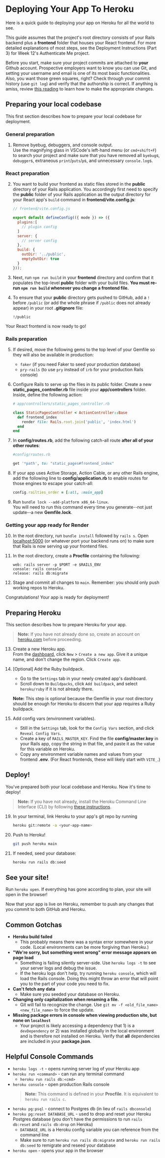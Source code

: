 # Deploying Your App To Heroku

Here is a quick guide to deploying your app on Heroku for all the world to see.

This guide assumes that the project's root directory consists of your Rails
backend plus a __frontend__ folder that houses your React frontend. For more
detailed explanations of most steps, see the Deployment Instructions (Part 3)
for Week 12's Authenticate Me project.

Before you start, make sure your project commits are attached to **your** Github
account. Prospective employers want to know you can use Git, and setting your
username and email is one of its most basic functionalities. Also, you want
those green squares, right? Check through your commit history (use `git log`)
and verify that the authorship is correct. If anything is amiss, review [this
reading][git-fix-authorship] to learn how to make the appropriate changes.

[git-fix-authorship]: fixing-git-commit-authorship

## Preparing your local codebase

This first section describes how to prepare your local codebase for deployment.

### General preparation

1. Remove byebug, debuggers, and console output.  
   Use the magnifying glass in VSCode's left-hand menu (or `cmd+shift+F`) to
   search your project and make sure that you have removed all `byebug`s,
   `debugger`s, extraneous `print`/`puts`/`p`s, and unnecessary `console.log`s.

### React preparation

2. You want to build your frontend as static files stored in the __public__
   directory of your Rails application. You accordingly first need to specify
   the __public__ folder of your Rails application as the output directory for
   your React app's `build` command in __frontend/vite.config.js__:

   ```js
   // frontend/vite.config.js

   export default defineConfig(({ mode }) => ({
     plugins:[
       // plugin config
     ]
     server: {
       // server config
     },
     build: {
       outDir: '../public',
       emptyOutDir: true
     }
   }));
   ```

3. Next, run `npm run build` in your __frontend__ directory and confirm that it
   populates the top-level __public__ folder with your build files. **You must
   re-run `npm run build` whenever you change a frontend file.**

4. To ensure that your __public__ directory gets pushed to GitHub, add a `!`
   before `/public` (or add the whole phrase if `/public` does not already
   appear) in your root __.gitignore__ file:

   ```plaintext
   !/public
   ```

Your React frontend is now ready to go!

### Rails preparation

5. If desired, move the following gems to the top level of your Gemfile so they
   will also be available in production:  
   - `faker` (if you need Faker to seed your production database)
   - `pry-rails` (to use `pry` instead of `irb` for your production Rails
    console)

6. Configure Rails to serve up the files in its public folder. Create a new
   __static_pages_controller.rb__ file inside your __app/controllers__ folder.
   Inside, define the following action:

   ```rb
   # app/controllers/static_pages_controller.rb

   class StaticPagesController < ActionController::Base
     def frontend_index
       render file: Rails.root.join('public', 'index.html')
     end
   end
   ```

7. In __config/routes.rb__, add the following catch-all route **after all of
   your other routes**:

   ```rb
   #config/routes.rb

   get '*path', to: "static_pages#frontend_index"
   ```

8. If your app uses Active Storage, Action Cable, or any other Rails engine, add
   the following line to __config/application.rb__ to enable routes for those
   engines to escape your catch-all:

   ```rb
   config.railties_order = [:all, :main_app]
   ```

9. Run `bundle lock --add-platform x86_64-linux`.  
   You will need to run this command every time you generate--not just update--a
   new __Gemfile.lock__.

### Getting your app ready for Render

10. In the root directory, run `bundle install` followed by `rails s`. Open
    [localhost:5000] (or whatever port your backend runs on) to make sure that
    Rails is now serving up your frontend files.

11. In the root directory, create a __Procfile__ containing the following:

    ```plaintext
    web: rails server -p $PORT -e $RAILS_ENV
    console: rails console
    release: rails db:migrate
    ```

12. Stage and commit all changes to `main`. Remember: you should only push
    working repos to Heroku.

Congratulations! Your app is ready for deployment!

## Preparing Heroku

This section describes how to prepare Heroku for your app.

> **Note:** If you have not already done so, create an account on [heroku.com]
> before proceeding.

13. Create a new Heroku app.  
    From the [dashboard], click `New` > `Create a new app`. Give it a unique
    name, and don't change the region. Click `Create app`.

14. \[Optional\] Add the Ruby buildpack.

    - Go to the `Settings` tab in your newly created app's dashboard.
    - Scroll down to `Buildpacks`, click `Add buildpack`, and select
      `heroku/ruby` if it is not already there.

    **Note:** This step is optional because the Gemfile in your root directory should be enough for Heroku to
    discern that your app requires a Ruby buildpack.

15. Add config vars (environment variables).

    - Still in the `Settings` tab, look for the `Config Vars` section, and click
      `Reveal Config Vars`.
    - Create a key of `RAILS_MASTER_KEY`. Find the file __config/master.key__ in
      your Rails app, copy the string in that file, and paste it as the value
      for this variable on Heroku.
    - Copy any environment variable names and values from your frontend
      __.env__. (For React frontends, these will likely start with `VITE_`.)

## Deploy!

You've prepared both your local codebase and Heroku. Now it's time to deploy!

> **Note:** If you have not already, install the Heroku Command Line Interface
> (CLI) by following [these instructions][heroku-cli].

19. In your terminal, link Heroku to your app's git repo by running

    ```sh
    heroku git:remote -a <your-app-name>
    ```

20. Push to Heroku!

    ```sh
    git push heroku main
    ```

21. If needed, seed your database:

    ```sh
    heroku run rails db:seed
    ```

## See your site!

Run `heroku open`. If everything has gone according to plan, your site will open
in the browser!

Now that your app is live on Heroku, remember to push any changes that you
commit to both GitHub and Heroku.

<!--
1.  **Migrate static assets to the Asset Pipeline**

- Put assets in `app/assets/`
- Images should be in `app/assets/images/`
- Use the Rails helpers (`image_url` for things in `app/assets/images/`,
  `asset_url` for anything in `app/assets/`) to generate the URL.
- For use in Rails views:
  ```html
  <img src="<%= image_url('brent.png') %>" />
  ```
- For use in React:
  ```html
  <!-- application.html.erb -->
<!--
  <script type="text/javascript">
    window.brentURL = "<%= image_url('brent.png') %>";
  </script>
  ```
  ```jsx
  // your component
  render() {
    return <img src={window.brentURL} />;
  }
  ```
- For use in [SASS](https://www.sitepoint.com/an-introduction-to-sass-in-rails/)
  ```scss
  image-url('brent.png')
  asset-url('brent.png')
  ```
-->

## Common Gotchas

- **Heroku build failed**
  - This probably means there was a syntax error somewhere in your code. (Local
    environments can be more forgiving than Heroku.)
- **"We're sorry, but something went wrong" error message appears on page load**
  - Something is failing silently server-side. Use `heroku logs -t` to see your
    server logs and debug the issue.
  - If the heroku logs don't help, try running `heroku console`, which will load
    the Rails console. Doing this might throw an error that will point you to
    the part of your code you need to fix.
- **Can't fetch any data**
  - Make sure you seeded your database on Heroku.
- **Changing only capitalization when renaming a file.**
  - Git will fail to recognize the change. Use
    `git mv -f <old_file_name> <new_file_name>` to force the update.
- **Missing package errors in console when viewing production site, but none on
  `localhost`**
  - Your project is likely accessing a dependency that 1) is a `devDependency`
    or 2) was installed globally in the local environment and is therefore not
    installed on Heroku. Verify that **all** dependencies are included in your
    __package.json__.

<!--
- **Heroku build was successful, but nothing shows up on the page and there are
  no console errors.**
  - Failed to webpack your frontend. Double check your `postinstall` script,
    ensure there is only one `scripts` key in your `package.json` and make sure
    `webpack` is listed in your `package.json` `dependencies`
  - Try manually precompiling your assets by running `bundle exec rake assets:precompile RAILS_ENV=production`, then add, commit, and push back up to heroku
    - If this fixes your problem it means that you did not `.gitignore` your `/public/assets` folder. To permanently fix this problem and make sure Heroku handles this for you do the following
      - Add `/public/assets` to your `.gitignore` file
      - Run `git rm -r --cached .` from the root of your project
      - Add, commit, and push back up to Heroku
- **Asset pipeline not retrieving an asset, but is looking in the right
  directory (on `localhost`)**
  - Assets are only precompiled when the server is starts up. Try restarting
    your server to initiate precompiling  
-->

## Helpful Console Commands

- `heroku logs -t` - opens running server log of your Heroku app
- `heroku run <command>` - can run any terminal command
  - `heroku run rails db:<cmd>`
- `heroku console` - open production Rails console  
  > **Note:** This command is defined in your __Procfile__. It is equivalent to
  > `heroku run rails c`.
- `heroku pg:psql` - connect to Postgres db (in lieu of `rails dbconsole`)
- `heroku pg:reset DATABASE_URL` - used to drop and reset your Heroku Postgres
  database (you don't have the permissions to run `rails db:reset` and
  `rails db:drop` on Heroku)
  - `DATABASE_URL` is a Heroku config variable you can reference from the command
    line
  - Make sure to run `heroku run rails db:migrate` and `heroku run rails
    db:seed` to remigrate and reseed your database
- `heroku open` - opens your app in the browser

<!--
## Setting up a Custom Domain

**N.B.:** This is not a requirement for the initial submission of your
full-stack project, but will be required at the beginning of the Job Curriculum.

Check out our reading on [setting up a custom domain][domains] to find out more.

[domains]: domains
-->
[localhost:5000]: http://localhost:5000
[heroku.com]: https://signup.heroku.com
[dashboard]: https://dashboard.heroku.com/
[heroku-cli]: https://devcenter.heroku.com/articles/heroku-command-line

